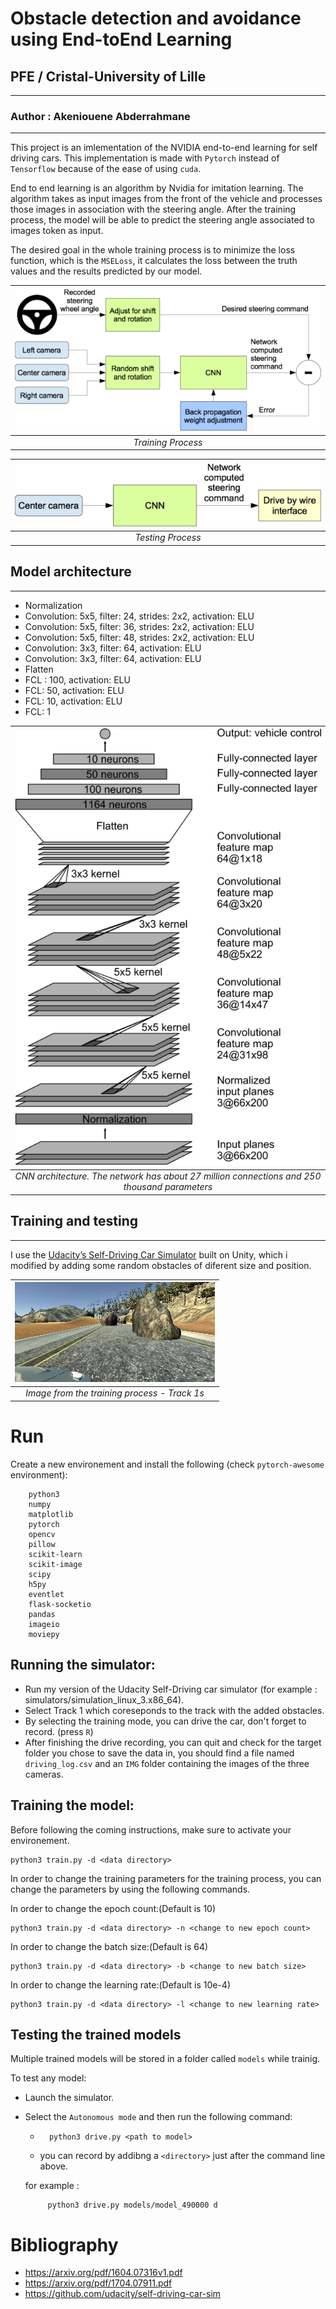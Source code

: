 # Obstacle detection and avoidance using End-toEnd Learning
## PFE / Cristal-University of Lille
---
### Author : Akeniouene Abderrahmane
---

This project is an imlementation of the NVIDIA end-to-end learning for self driving cars.
This implementation is made with `Pytorch` instead of `Tensorflow` because of the ease of using `cuda`.

End to end learning is an algorithm by Nvidia for imitation learning.
The algorithm takes as input images from the front of the vehicle and
processes those images in association with the steering angle.
After the training process, the model will be able to predict the steering angle associated to images token as input.

The desired goal in the whole training process is to minimize the loss function, which is the `MSELoss`, it calculates the loss between the truth values and the results predicted by our model.


| ![Training process](Images/training-624x291.png) | 
|:--:| 
| *Training Process* |
     

| ![Testing process](Images/inference-624x132.png) | 
|:--:| 
| *Testing Process* |

## Model architecture
---

- Normalization
- Convolution: 5x5, filter: 24, strides: 2x2, activation: ELU
- Convolution: 5x5, filter: 36, strides: 2x2, activation: ELU
- Convolution: 5x5, filter: 48, strides: 2x2, activation: ELU
- Convolution: 3x3, filter: 64, activation: ELU
- Convolution: 3x3, filter: 64, activation: ELU
- Flatten
- FCL : 100, activation: ELU
- FCL:  50, activation: ELU
- FCL:  10, activation: ELU
- FCL:  1

| ![cnn](Images/cnn-architecture-624x890.png) | 
|:--:| 
| *CNN architecture. The network has about 27 million connections and 250 thousand parameters* |

## Training and testing
---

I use the <a href="https://github.com/udacity/self-driving-car-sim">Udacity’s Self-Driving Car Simulator</a> built on Unity, which i modified by adding some random obstacles of diferent size and position.


| ![Testing process](Images/unnamed.jpg) | 
|:--:| 
| *Image from the training process - Track 1s* |

# Run
Create a new environement and install the following (check `pytorch-awesome` environment): 
````
    python3
    numpy
    matplotlib
    pytorch
    opencv
    pillow
    scikit-learn
    scikit-image
    scipy
    h5py
    eventlet
    flask-socketio
    pandas
    imageio
    moviepy
````


Running the simulator:
----

- Run my version of the Udacity Self-Driving car simulator (for example : simulators/simulation_linux_3.x86_64).
- Select Track 1 which coreseponds to the track with the added obstacles.
- By selecting the training mode, you can drive the car, don't forget to record. (press `R`)
- After finishing the drive recording, you can quit and check for the target folder you chose to save the data in, you should find a file named `driving_log.csv` and an `IMG` folder containing the images of the three cameras.


Training the model:
---
Before following the coming instructions, make sure to activate your environement.

````
python3 train.py -d <data directory>
````


In order to change the training parameters for the training process, you can change the parameters by using the following commands.

In order to change the epoch count:(Default is 10)
````
python3 train.py -d <data directory> -n <change to new epoch count>
````
In order to change the batch size:(Default is 64)

````
python3 train.py -d <data directory> -b <change to new batch size>
````
In order to change the learning rate:(Default is 10e-4)

````
python3 train.py -d <data directory> -l <change to new learning rate>
````

Testing the trained models
---
Multiple trained models will be stored in a folder called `models` while trainig.

To test any model:
- Launch the simulator.
- Select the `Autonomous mode` and then run the following command:
    - ```
        python3 drive.py <path to model>
        ```
    - you can record by addibng a `<directory>` just after the command line above.

     for example :
          
     ```
          python3 drive.py models/model_490000 d
     ```
# Bibliography

- https://arxiv.org/pdf/1604.07316v1.pdf
- https://arxiv.org/pdf/1704.07911.pdf
- https://github.com/udacity/self-driving-car-sim

